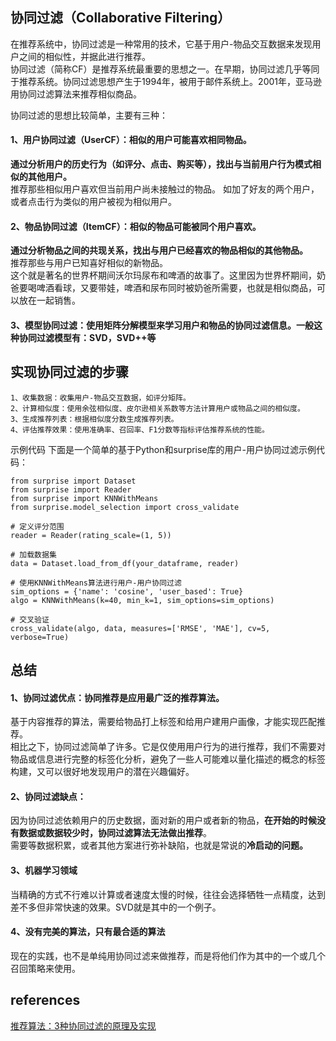## 协同过滤（Collaborative Filtering）
在推荐系统中，协同过滤是一种常用的技术，它基于用户-物品交互数据来发现用户之间的相似性，并据此进行推荐。  
协同过滤（简称CF）是推荐系统最重要的思想之一。在早期，协同过滤几乎等同于推荐系统。协同过滤思想产生于1994年，被用于邮件系统上。2001年，亚马逊用协同过滤算法来推荐相似商品。

协同过滤的思想比较简单，主要有三种：

#### 1、用户协同过滤（UserCF）：相似的用户可能喜欢相同物品。  
**通过分析用户的历史行为（如评分、点击、购买等），找出与当前用户行为模式相似的其他用户。**    
推荐那些相似用户喜欢但当前用户尚未接触过的物品。  如加了好友的两个用户，或者点击行为类似的用户被视为相似用户。

#### 2、物品协同过滤（ItemCF）：相似的物品可能被同个用户喜欢。 
**通过分析物品之间的共现关系，找出与用户已经喜欢的物品相似的其他物品。**  
推荐那些与用户已知喜好相似的新物品。  
这个就是著名的世界杯期间沃尔玛尿布和啤酒的故事了。这里因为世界杯期间，奶爸要喝啤酒看球，又要带娃，啤酒和尿布同时被奶爸所需要，也就是相似商品，可以放在一起销售。

#### 3、模型协同过滤：使用矩阵分解模型来学习用户和物品的协同过滤信息。一般这种协同过滤模型有：SVD，SVD++等

## 实现协同过滤的步骤
```
1、收集数据：收集用户-物品交互数据，如评分矩阵。
2、计算相似度：使用余弦相似度、皮尔逊相关系数等方法计算用户或物品之间的相似度。
3、生成推荐列表：根据相似度分数生成推荐列表。
4、评估推荐效果：使用准确率、召回率、F1分数等指标评估推荐系统的性能。
```
示例代码
下面是一个简单的基于Python和surprise库的用户-用户协同过滤示例代码：
```
from surprise import Dataset
from surprise import Reader
from surprise import KNNWithMeans
from surprise.model_selection import cross_validate

# 定义评分范围
reader = Reader(rating_scale=(1, 5))

# 加载数据集
data = Dataset.load_from_df(your_dataframe, reader)

# 使用KNNWithMeans算法进行用户-用户协同过滤
sim_options = {'name': 'cosine', 'user_based': True}
algo = KNNWithMeans(k=40, min_k=1, sim_options=sim_options)

# 交叉验证
cross_validate(algo, data, measures=['RMSE', 'MAE'], cv=5, verbose=True)
```

## 总结
#### 1、协同过滤优点：协同推荐是应用最广泛的推荐算法。  
基于内容推荐的算法，需要给物品打上标签和给用户建用户画像，才能实现匹配推荐。  
相比之下，协同过滤简单了许多。它是仅使用用户行为的进行推荐，我们不需要对物品或信息进行完整的标签化分析，避免了一些人可能难以量化描述的概念的标签构建，又可以很好地发现用户的潜在兴趣偏好。

#### 2、协同过滤缺点：
因为协同过滤依赖用户的历史数据，面对新的用户或者新的物品，**在开始的时候没有数据或数据较少时，协同过滤算法无法做出推荐**。  
需要等数据积累，或者其他方案进行弥补缺陷，也就是常说的**冷启动的问题。**

#### 3、机器学习领域
当精确的方式不行难以计算或者速度太慢的时候，往往会选择牺牲一点精度，达到差不多但非常快速的效果。SVD就是其中的一个例子。

#### 4、没有完美的算法，只有最合适的算法
现在的实践，也不是单纯用协同过滤来做推荐，而是将他们作为其中的一个或几个召回策略来使用。

## references
[推荐算法：3种协同过滤的原理及实现](https://www.niaogebiji.com/article-25842-1.html)

